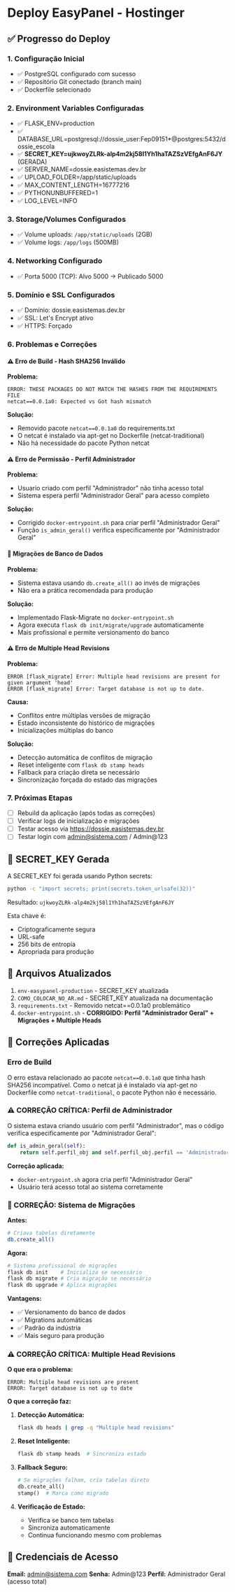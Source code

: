 # Deploy EasyPanel - Hostinger

## ✅ Progresso do Deploy

### 1. Configuração Inicial
- ✅ PostgreSQL configurado com sucesso
- ✅ Repositório Git conectado (branch main)
- ✅ Dockerfile selecionado

### 2. Environment Variables Configuradas
- ✅ FLASK_ENV=production
- ✅ DATABASE_URL=postgresql://dossie_user:Fep09151*@postgres:5432/dossie_escola
- ✅ **SECRET_KEY=ujkwoyZLRk-alp4m2kj58l1Yh1haTAZSzVEfgAnF6JY** (GERADA)
- ✅ SERVER_NAME=dossie.easistemas.dev.br
- ✅ UPLOAD_FOLDER=/app/static/uploads
- ✅ MAX_CONTENT_LENGTH=16777216
- ✅ PYTHONUNBUFFERED=1
- ✅ LOG_LEVEL=INFO

### 3. Storage/Volumes Configurados
- ✅ Volume uploads: `/app/static/uploads` (2GB)
- ✅ Volume logs: `/app/logs` (500MB)

### 4. Networking Configurado
- ✅ Porta 5000 (TCP): Alvo 5000 → Publicado 5000

### 5. Domínio e SSL Configurados
- ✅ Domínio: dossie.easistemas.dev.br
- ✅ SSL: Let's Encrypt ativo
- ✅ HTTPS: Forçado

### 6. Problemas e Correções

#### ⚠️ Erro de Build - Hash SHA256 Inválido
**Problema:** 
```
ERROR: THESE PACKAGES DO NOT MATCH THE HASHES FROM THE REQUIREMENTS FILE
netcat==0.0.1a0: Expected vs Got hash mismatch
```

**Solução:**
- Removido pacote `netcat==0.0.1a0` do requirements.txt
- O netcat é instalado via apt-get no Dockerfile (netcat-traditional)
- Não há necessidade do pacote Python netcat

#### ⚠️ Erro de Permissão - Perfil Administrador
**Problema:** 
- Usuario criado com perfil "Administrador" não tinha acesso total
- Sistema espera perfil "Administrador Geral" para acesso completo

**Solução:**
- Corrigido `docker-entrypoint.sh` para criar perfil "Administrador Geral"
- Função `is_admin_geral()` verifica especificamente por "Administrador Geral"

#### 🔄 Migrações de Banco de Dados
**Problema:** 
- Sistema estava usando `db.create_all()` ao invés de migrações
- Não era a prática recomendada para produção

**Solução:**
- Implementado Flask-Migrate no `docker-entrypoint.sh`
- Agora executa `flask db init/migrate/upgrade` automaticamente
- Mais profissional e permite versionamento do banco

#### ⚠️ Erro de Multiple Head Revisions
**Problema:** 
```
ERROR [flask_migrate] Error: Multiple head revisions are present for given argument 'head'
ERROR [flask_migrate] Error: Target database is not up to date.
```

**Causa:** 
- Conflitos entre múltiplas versões de migração
- Estado inconsistente do histórico de migrações
- Inicializações múltiplas do banco

**Solução:**
- Detecção automática de conflitos de migração
- Reset inteligente com `flask db stamp heads`
- Fallback para criação direta se necessário
- Sincronização forçada do estado das migrações

### 7. Próximas Etapas
- [ ] Rebuild da aplicação (após todas as correções)
- [ ] Verificar logs de inicialização e migrações
- [ ] Testar acesso via https://dossie.easistemas.dev.br
- [ ] Testar login com admin@sistema.com / Admin@123

## 🔐 SECRET_KEY Gerada

A SECRET_KEY foi gerada usando Python secrets:
```bash
python -c "import secrets; print(secrets.token_urlsafe(32))"
```

Resultado: `ujkwoyZLRk-alp4m2kj58l1Yh1haTAZSzVEfgAnF6JY`

Esta chave é:
- Criptograficamente segura
- URL-safe
- 256 bits de entropia
- Apropriada para produção

## 📁 Arquivos Atualizados

1. `env-easypanel-production` - SECRET_KEY atualizada
2. `COMO_COLOCAR_NO_AR.md` - SECRET_KEY atualizada na documentação
3. `requirements.txt` - Removido netcat==0.0.1a0 problemático
4. `docker-entrypoint.sh` - **CORRIGIDO: Perfil "Administrador Geral" + Migrações + Multiple Heads**

## 🐛 Correções Aplicadas

### Erro de Build
O erro estava relacionado ao pacote `netcat==0.0.1a0` que tinha hash SHA256 incompatível.
Como o netcat já é instalado via apt-get no Dockerfile como `netcat-traditional`, 
o pacote Python não é necessário.

### **⚠️ CORREÇÃO CRÍTICA: Perfil de Administrador**
O sistema estava criando usuário com perfil "Administrador", mas o código verifica especificamente por "Administrador Geral":

```python
def is_admin_geral(self):
    return self.perfil_obj and self.perfil_obj.perfil == 'Administrador Geral'
```

**Correção aplicada:**
- `docker-entrypoint.sh` agora cria perfil "Administrador Geral"
- Usuário terá acesso total ao sistema corretamente

### **🔄 CORREÇÃO: Sistema de Migrações**
**Antes:**
```bash
# Criava tabelas diretamente
db.create_all()
```

**Agora:**
```bash
# Sistema profissional de migrações
flask db init    # Inicializa se necessário
flask db migrate # Cria migração se necessário  
flask db upgrade # Aplica migrações
```

**Vantagens:**
- ✅ Versionamento do banco de dados
- ✅ Migrations automáticas
- ✅ Padrão da indústria
- ✅ Mais seguro para produção

### **⚠️ CORREÇÃO CRÍTICA: Multiple Head Revisions**

**O que era o problema:**
```
ERROR: Multiple head revisions are present
ERROR: Target database is not up to date
```

**O que a correção faz:**

1. **Detecção Automática:**
   ```bash
   flask db heads | grep -q "Multiple head revisions"
   ```

2. **Reset Inteligente:**
   ```bash
   flask db stamp heads  # Sincroniza estado
   ```

3. **Fallback Seguro:**
   ```python
   # Se migrações falham, cria tabelas direto
   db.create_all()
   stamp()  # Marca como migrado
   ```

4. **Verificação de Estado:**
   - Verifica se banco tem tabelas
   - Sincroniza automaticamente
   - Continua funcionando mesmo com problemas

## 👤 Credenciais de Acesso

**Email:** admin@sistema.com
**Senha:** Admin@123
**Perfil:** Administrador Geral (acesso total) 